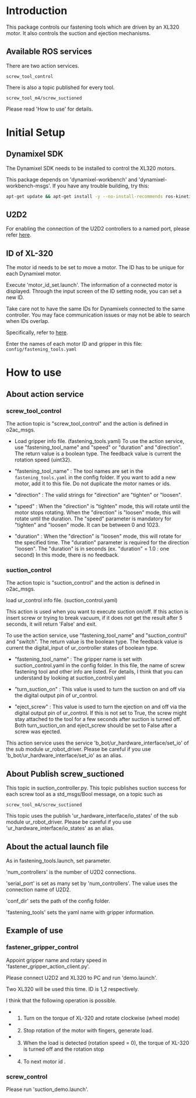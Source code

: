 # Introduction
This package controls our fastening tools which are driven by an XL320 motor. 
It also controls the suction and ejection mechanisms.

## Available ROS services
There are two action services.

```
screw_tool_control
```

There is also a topic published for every tool.

```
screw_tool_m4/screw_suctioned
```

Please read 'How to use' for details. 

# Initial Setup
## Dynamixel SDK

The Dynamixel SDK needs to be installed to control the XL320 motors.

This package depends on 'dynamixel-workbench' and 'dynamixel-workbench-msgs'. If you have any trouble building, try this:
```bash
apt-get update && apt-get install -y --no-install-recommends ros-kinetic-dynamixel-sdk
```

## U2D2

For enabling the connection of the U2D2 controllers to a named port, please refer [here](https://gitlab.com/o2ac/ur-o2ac/blob/develop/udev-rules.md).

## ID of XL-320

The motor id needs to be set to move a motor. The ID has to be unique for each Dynamixel motor.

Execute 'motor_id_set.launch'.
The information of a connected motor is displayed.
Through the input screen of the ID setting node, you can set a new ID.

Take care not to have the same IDs for Dynamixels connected to the same controller. You may face communication issues or may not be able to search when IDs overlap.

Specifically, refer to [here](http://support.robotis.com/en/product/actuator/dynamixel_x/xl_series/xl-320.htm#Actuator_Address_03).

Enter the names of each motor ID and gripper in this file: `config/fastening_tools.yaml`

# How to use
## About action service

### screw_tool_control

The action topic is "screw_tool_control" and the action is defined in o2ac_msgs.

- Load gripper info file. (fastening_tools.yaml)
To use the action service, use "fastening_tool_name" and "speed" or "duration" and "direction".
The return value is a boolean type.
The feedback value is current the rotation speed (uint32).

- "fastening_tool_name" : 
The tool names are set in the `fastening_tools.yaml` in the config folder.
If you want to add a new motor, add it to this file.
Do not duplicate the motor names or ids.

- "direction" : 
The valid strings for "direction" are "tighten" or "loosen".

- "speed" : 
When the "direction" is "tighten" mode, this will rotate until the motor stops rotating.
When the "direction" is "loosen" mode, this will rotate until the duration.
The "speed" parameter is mandatory for "tighten" and "loosen" mode.
It can be between 0 and 1023.

- "duration" : 
When the "direction" is "loosen" mode, this will rotate for the specified time.
The "duration" parameter is required for the direction "loosen".
The "duration" is in seconds (ex. "duration" = 1.0 : one second) 
In this mode, there is no feedback.

### suction_control

The action topic is "suction_control" and the action is defined in o2ac_msgs.

load ur_control info file. (suction_control.yaml)

This action is used when you want to execute suction on/off.
If this action is insert screw or trying to break vacuum, if it does not get the result after 5 seconds, it will return 'False' and exit.

To use the action service, use "fastening_tool_name" and "suction_control" and "switch".
The return value is the boolean type.
The feedback value is current the digital_input of ur_controller states of boolean type.

- "fastening_tool_name" : 
The gripper name is set with suction_control.yaml in the config folder.
In this file, the name of screw fastening tool and other info are listed.
For details, I think that you can understand by looking at suction_control.yaml

- "turn_suction_on" :
This value is used to turn the suction on and off via the digital output pin of ur_control.

- "eject_screw" :
This value is used to turn the ejection on and off via the digital output pin of ur_control. If this is not set to True, the screw might stay attached to the tool for a few seconds after suction is turned off. Both turn_suction_on and eject_screw should be set to False after a screw was ejected.

This action service uses the service 'b_bot/ur_hardware_interface/set_io' of the sub module ur_robot_driver.
Please be careful if you use 'b_bot/ur_hardware_interface/set_io' as an alias.

## About Publish screw_suctioned

This topic in suction_controller.py.
This topic publishes suction success for each screw tool as a std_msgs/Bool message, on a topic such as 

```
screw_tool_m4/screw_suctioned
```

This topic uses the publish 'ur_hardware_interface/io_states' of the sub module ur_robot_driver.
Please be careful if you use 'ur_hardware_interface/io_states' as an alias.


## About the actual launch file

As in fastening_tools.launch, set parameter.

'num_controllers' is the number of U2D2 connections.

'serial_port' is set as many set by 'num_controllers'. 
The value uses the connection name of U2D2.

'conf_dir' sets the path of the config folder.

'fastening_tools' sets the yaml name with gripper information.


## Example of use
### fastener_gripper_control 

Appoint gripper name and rotary speed in 'fastener_gripper_action_client.py'.

Please connect U2D2 and XL320 to PC and run 'demo.launch'.

Two XL320 will be used this time.
ID is 1,2 respectively.

I think that the following operation is possible.

- 1. Turn on the torque of XL-320 and rotate clockwise (wheel mode)
- 2. Stop rotation of the motor with fingers, generate load.
- 3. When the load is detected (rotation speed = 0), the torque of XL-320 is turned off and the rotation stop
- 4. To next motor id .


### screw_control

Please run 'suction_demo.launch'.



